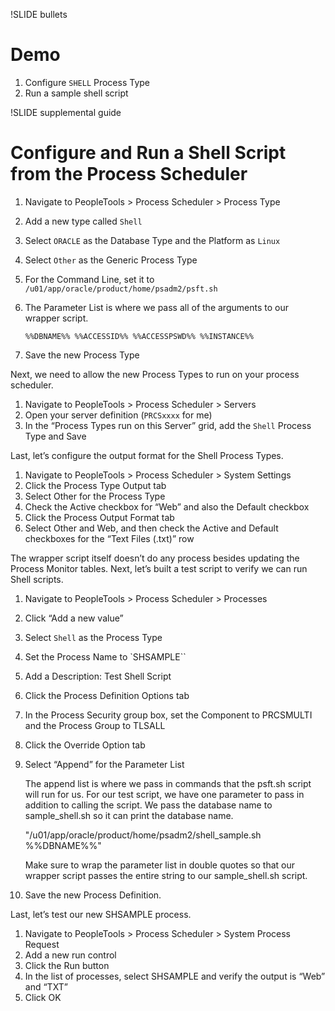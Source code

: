 !SLIDE bullets

# Demo

1. Configure `SHELL` Process Type
1. Run a sample shell script

!SLIDE supplemental guide

# Configure and Run a Shell Script from the Process Scheduler

1. Navigate to PeopleTools > Process Scheduler > Process Type
1. Add a new type called `Shell`
1. Select `ORACLE` as the Database Type and the Platform as `Linux`
1. Select `Other` as the Generic Process Type
1. For the Command Line, set it to `/u01/app/oracle/product/home/psadm2/psft.sh`
1. The Parameter List is where we pass all of the arguments to our wrapper script. 

    `%%DBNAME%% %%ACCESSID%% %%ACCESSPSWD%% %%INSTANCE%%`

1. Save the new Process Type

Next, we need to allow the new Process Types to run on your process scheduler.

1. Navigate to PeopleTools > Process Scheduler > Servers
1. Open your server definition (`PRCSxxxx` for me)
1. In the “Process Types run on this Server” grid, add the `Shell` Process Type and Save

Last, let’s configure the output format for the Shell Process Types.

1. Navigate to PeopleTools > Process Scheduler > System Settings
1. Click the Process Type Output tab
1. Select Other for the Process Type
1. Check the Active checkbox for “Web” and also the Default checkbox
1. Click the Process Output Format tab
1. Select Other and Web, and then check the Active and Default checkboxes for the “Text Files (.txt)” row

The wrapper script itself doesn’t do any process besides updating the Process Monitor tables. Next, let’s built a test script to verify we can run Shell scripts.

1. Navigate to PeopleTools > Process Scheduler > Processes
1. Click “Add a new value”
1. Select `Shell` as the Process Type
1. Set the Process Name to `SHSAMPLE``
1. Add a Description: Test Shell Script
1. Click the Process Definition Options tab
1. In the Process Security group box, set the Component to PRCSMULTI and the Process Group to TLSALL
1. Click the Override Option tab
1. Select “Append” for the Parameter List

    The append list is where we pass in commands that the psft.sh script will run for us. For our test script, we have one parameter to pass in addition to calling the script. We pass the database name to sample_shell.sh so it can print the database name.

    "/u01/app/oracle/product/home/psadm2/shell_sample.sh %%DBNAME%%"

    Make sure to wrap the parameter list in double quotes so that our wrapper script passes the entire string to our sample_shell.sh script.

1. Save the new Process Definition.

Last, let’s test our new SHSAMPLE process.

1. Navigate to PeopleTools > Process Scheduler > System Process Request
1. Add a new run control
1. Click the Run button
1. In the list of processes, select SHSAMPLE and verify the output is “Web” and “TXT”
1. Click OK